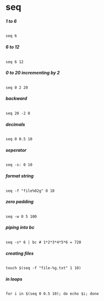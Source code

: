 # seq

###### __1 to 6__
`seq 6`

###### __6 to 12__
`seq 6 12`

###### __0 to 20 incrementing by 2__
`seq 0 2 20`

###### __backward__
`seq 20 -2 0`

###### __decimals__
`seq 0 0.5 10`

###### __seperator__
`seq -s: 0 10`

###### __format string__
`seq -f "file%02g" 0 10`

###### __zero padding__
`seq -w 0 5 100`

###### __piping into bc__
`seq -s* 6 | bc # 1*2*3*4*5*6 = 720`

###### __creating files__
`touch $(seq -f "file-%g.txt" 1 10)`

###### __in loops__
`for i in $(seq 0 0.5 10); do echo $i; done`
